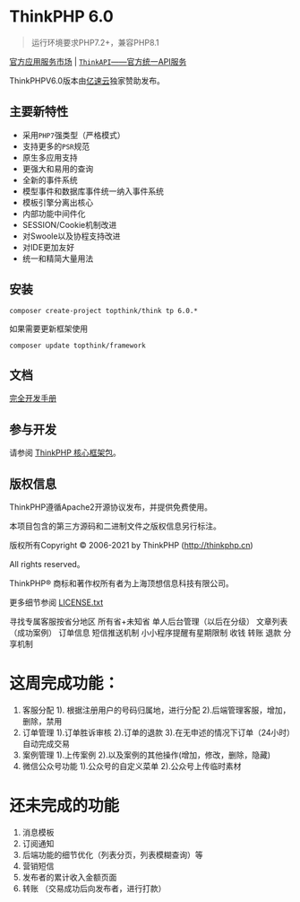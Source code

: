 ThinkPHP 6.0
===============

> 运行环境要求PHP7.2+，兼容PHP8.1

[官方应用服务市场](https://market.topthink.com) | [`ThinkAPI`——官方统一API服务](https://docs.topthink.com/think-api)

ThinkPHPV6.0版本由[亿速云](https://www.yisu.com/)独家赞助发布。

## 主要新特性

* 采用`PHP7`强类型（严格模式）
* 支持更多的`PSR`规范
* 原生多应用支持
* 更强大和易用的查询
* 全新的事件系统
* 模型事件和数据库事件统一纳入事件系统
* 模板引擎分离出核心
* 内部功能中间件化
* SESSION/Cookie机制改进
* 对Swoole以及协程支持改进
* 对IDE更加友好
* 统一和精简大量用法

## 安装

~~~
composer create-project topthink/think tp 6.0.*
~~~

如果需要更新框架使用

~~~
composer update topthink/framework
~~~

## 文档

[完全开发手册](https://www.kancloud.cn/manual/thinkphp6_0/content)

## 参与开发

请参阅 [ThinkPHP 核心框架包](https://github.com/top-think/framework)。

## 版权信息

ThinkPHP遵循Apache2开源协议发布，并提供免费使用。

本项目包含的第三方源码和二进制文件之版权信息另行标注。

版权所有Copyright © 2006-2021 by ThinkPHP (http://thinkphp.cn)

All rights reserved。

ThinkPHP® 商标和著作权所有者为上海顶想信息科技有限公司。

更多细节参阅 [LICENSE.txt](LICENSE.txt)

寻找专属客服按省分地区 所有省+未知省
单人后台管理（以后在分级）
文章列表（成功案例）
订单信息
短信推送机制
小小程序提醒有星期限制 收钱 转账 退款 分享机制

# 这周完成功能：

1. 客服分配
   1). 根据注册用户的号码归属地，进行分配
   2).后端管理客服，增加，删除，禁用
2. 订单管理
   1).订单胜诉审核
   2).订单的退款
   3).在无申述的情况下订单（24小时）自动完成交易
3. 案例管理
   1).上传案例
   2).以及案例的其他操作(增加，修改，删除，隐藏)
4. 微信公众号功能
   1).公众号的自定义菜单
   2).公众号上传临时素材

# 还未完成的功能

1. 消息模板
2. 订阅通知
3. 后端功能的细节优化（列表分页，列表模糊查询）等
4. 营销短信
5. 发布者的累计收入金额页面
6. 转账 （交易成功后向发布者，进行打款）

